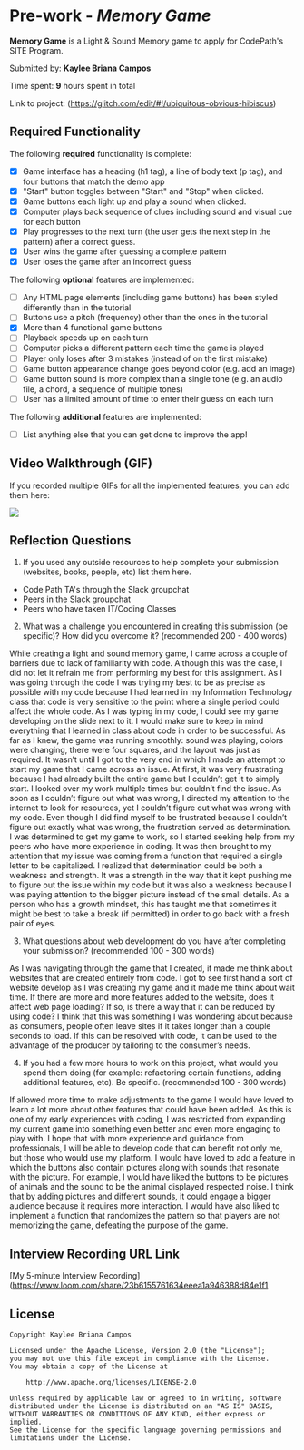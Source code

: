 # Pre-work - *Memory Game*

**Memory Game** is a Light & Sound Memory game to apply for CodePath's SITE Program. 

Submitted by: **Kaylee Briana Campos**

Time spent: **9** hours spent in total

Link to project: (https://glitch.com/edit/#!/ubiquitous-obvious-hibiscus)

## Required Functionality

The following **required** functionality is complete:

* [x] Game interface has a heading (h1 tag), a line of body text (p tag), and four buttons that match the demo app
* [x] "Start" button toggles between "Start" and "Stop" when clicked. 
* [x] Game buttons each light up and play a sound when clicked. 
* [x] Computer plays back sequence of clues including sound and visual cue for each button
* [x] Play progresses to the next turn (the user gets the next step in the pattern) after a correct guess. 
* [x] User wins the game after guessing a complete pattern
* [x] User loses the game after an incorrect guess

The following **optional** features are implemented:

* [ ] Any HTML page elements (including game buttons) has been styled differently than in the tutorial
* [ ] Buttons use a pitch (frequency) other than the ones in the tutorial
* [x] More than 4 functional game buttons
* [ ] Playback speeds up on each turn
* [ ] Computer picks a different pattern each time the game is played
* [ ] Player only loses after 3 mistakes (instead of on the first mistake)
* [ ] Game button appearance change goes beyond color (e.g. add an image)
* [ ] Game button sound is more complex than a single tone (e.g. an audio file, a chord, a sequence of multiple tones)
* [ ] User has a limited amount of time to enter their guess on each turn

The following **additional** features are implemented:

- [ ] List anything else that you can get done to improve the app!

## Video Walkthrough (GIF)

If you recorded multiple GIFs for all the implemented features, you can add them here:

![](https://i.imgur.com/WEgRprN.gif)

## Reflection Questions
1. If you used any outside resources to help complete your submission (websites, books, people, etc) list them here. 
- Code Path TA's through the Slack groupchat
- Peers in the Slack groupchat
- Peers who have taken IT/Coding Classes

2. What was a challenge you encountered in creating this submission (be specific)? How did you overcome it? (recommended 200 - 400 words) 

While creating a light and sound memory game, I came across a couple of barriers due to lack of familiarity with code. Although this was the case, I did not let it refrain me from performing my best for this assignment. As I was going through the code I was trying my best to be as precise as possible with my code because I had learned in my Information Technology class that code is very sensitive to the point where a single period could affect the whole code. As I was typing in my code, I could see my game developing on the slide next to it. I would make sure to keep in mind everything that I learned in class about code in order to be successful. As far as I knew, the game was running smoothly: sound was playing, colors were changing, there were four squares, and the layout was just as required. It wasn’t until I got to the very end in which I made an attempt to start my game that I came across an issue. At first, it was very frustrating because I had already built the entire game but I couldn’t get it to simply start. I looked over my work multiple times but couldn’t find the issue. As soon as I couldn’t figure out what was wrong, I directed my attention to the internet to look for resources, yet I couldn’t figure out what was wrong with my code. Even though I did find myself to be frustrated because I couldn’t figure out exactly what was wrong, the frustration served as determination. I was determined to get my game to work, so I started seeking help from my peers who have more experience in coding. It was then brought to my attention that my issue was coming from a function that required a single letter to be capitalized. I realized that determination could be both a weakness and strength. It was a strength in the way that it kept pushing me to figure out the issue within my code but it was also a weakness because I was paying attention to the bigger picture instead of the small details. As a person who has a growth mindset, this has taught me that sometimes it might be best to take a break (if permitted) in order to go back with a fresh pair of eyes. 

3. What questions about web development do you have after completing your submission? (recommended 100 - 300 words) 

As I was navigating through the game that I created, it made me think about websites that are created entirely from code. I got to see first hand a sort of website develop as I was creating my game and it made me think about wait time. If there are more and more features added to the website, does it affect web page loading? If so, is there a way that it can be reduced by using code? I think that this was something I was wondering about because as consumers, people often leave sites if it takes longer than a couple seconds to load. If this can be resolved with code, it can be used to the advantage of the producer by tailoring to the consumer’s needs. 

4. If you had a few more hours to work on this project, what would you spend them doing (for example: refactoring certain functions, adding additional features, etc). Be specific. (recommended 100 - 300 words) 

If allowed more time to make adjustments to the game I would have loved to learn a lot more about other features that could have been added. As this is one of my early experiences with coding, I was restricted from expanding my current game into something even better and even more engaging to play with. I hope that with more experience and guidance from professionals, I will be able to develop code that can benefit not only me, but those who would use my platform. I would have loved to add a feature in which the buttons also contain pictures along with sounds that resonate with the picture. For example, I would have liked the buttons to be pictures of animals and the sound to be the animal displayed respected noise. I think that by adding pictures and different sounds, it could engage a bigger audience because it requires more interaction. I would have also liked to implement a function that randomizes the pattern so that players are not memorizing the game, defeating the purpose of the game. 


## Interview Recording URL Link

[My 5-minute Interview Recording](https://www.loom.com/share/23b6155761634eeea1a946388d84e1f1


## License

    Copyright Kaylee Briana Campos 

    Licensed under the Apache License, Version 2.0 (the "License");
    you may not use this file except in compliance with the License.
    You may obtain a copy of the License at

        http://www.apache.org/licenses/LICENSE-2.0

    Unless required by applicable law or agreed to in writing, software
    distributed under the License is distributed on an "AS IS" BASIS,
    WITHOUT WARRANTIES OR CONDITIONS OF ANY KIND, either express or implied.
    See the License for the specific language governing permissions and
    limitations under the License.
